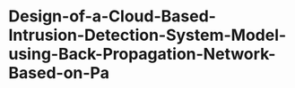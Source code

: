 # Design-of-a-Cloud-Based-Intrusion-Detection-System-Model-using-Back-Propagation-Network-Based-on-Pa